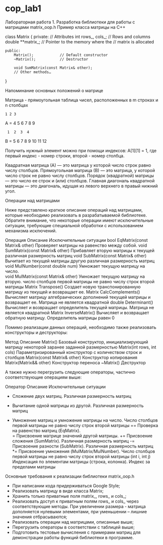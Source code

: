 # cop_lab1

Лабораторная работа 1. Разработка библиотеки для работы с матрицами matrix_oop.h
Пример класса матрицы на C++

class Matrix {
    private:
        // Attributes
        int rows_, cols_;    // Rows and columns
        double **matrix_;    // Pointer to the memory where the
                             // matrix is allocated

    public:
        Matrix();            // Default constructor
        ~Matrix();           // Destructor

        void SumMatrix(const Matrix& other); 
        // Other methods…
}

Напоминание основных положений о матрице

Матрица - прямоугольная таблица чисел, расположенных в m строках и n столбцах

    1 2 3
A = 4 5 6
    7 8 9

     1  2  3  4
В =  5  6  7  8
     9 10 11 12

Получить нужный элемент можно при помощи индексов:
A[1][1] = 1, где первый индекс - номер строки, второй - номер столбца.

Квадратная матрица (А) — это матрица у которой число строк равно числу столбцов.
Прямоугольная матрица (В) — это матрица, у которой число строк не равно числу столбцов.
Порядок (квадратной) матрицы — это число ее строк и (или) столбцов.
Главная диагональ квадратной матрицы — это диагональ, идущая из левого верхнего в правый нижний угол.

Операции над матрицами

Ниже представлено краткое описание операций над матрицами, которые необходимо реализовать в разрабатываемой библиотеке. Обратите внимание, что некоторые операции имеют исключительные ситуации, требующие специальной обработки с использованием механизма исключений. 

Операция	Описание	Исключительные ситуации
bool EqMatrix(const Matrix& other)	Проверяет матрицы на равенство между собой.	
void SumMatrix(const Matrix& other)	Прибавляет вторую матрицы к текущей	различная размерность матриц
void SubMatrix(const Matrix& other)	Вычитает из текущей матрицы другую	различная размерность матриц
void MulNumber(const double num)	Умножает текущую матрицу на число.	
void MulMatrix(const Matrix& other)	Умножает текущую матрицу на вторую.	число столбцов первой матрицы не равно числу строк второй матрицы
Matrix Transpose()	Создает новую транспонированную матрицу из текущей и возвращает ее.	
Matrix CalcComplements()	Вычисляет матрицу алгебраических дополнений текущей матрицы и возвращает ее.	Матрица не является квадратной
double Determinant()	Вычисляет и возвращает определитель текущей матрицы.	Матрица не является квадратной
Matrix InverseMatrix()	Вычисляет и возвращает обратную матрицу.	Определитель матрицы равен 0

Помимо реализации данных операций, необходимо также реализовать конструкторы и деструкторы:

Метод	Описание
Matrix()	Базовый конструктор, инициализирующий матрицу некоторой заранее заданной размерностью
Matrix(int rows, int cols)	Параметризированный конструктор с количеством строк и столбцов
Matrix(const Matrix& other)	Конструктор копирования
Matrix(Matrix&& other)	Конструктор переноса
~Matrix()	Деструктор

А также нужно перегрузить следующие операторы, частично соответствующие операциям выше:

Оператор	Описание	Исключительные ситуации
+	Сложение двух матриц.	Различная размерность матриц
-	Вычитание одной матрицы из другой.	Различная размерность матриц
*	Умножение матриц и умножение матрицы на число.	Число столбцов первой матрицы не равно числу строк второй матрицы
==	Проверка на равенство матриц (EqMatrix).	
=	Присвоение матрице значений другой матрицы.	
+=	Присвоение сложения (SumMatrix).	Различная размерность матриц
-=	Присвоение разности (SubMatrix).	Различная размерность матриц
*=	Присвоение умножения (MulMatrix/MulNumber).	Число столбцов первой матрицы не равно числу строк второй матрицы
(int i, int j)	Индексация по элементам матрицы (строка, колонка).	Индекс за пределами матрицы

Основные требования к реализации библиотеки matrix_oop.h

- При написании кода придерживаться Google Style;
- Реализовать матрицу в виде класса Matrix;
- Хранить только приватные поля matrix_, rows_ и cols_;
- Реализовать доступ к приватным полям rows_ и cols_ через соответствующие методы. При увеличении размера - матрица дополняется нулевыми элементами, при уменьшении – лишние значения отбрасываются;
- Реализовать операции над матрицами, описанные выше;
- Перегрузить операторы в соответствии с таблицей выше;
- Подготовить тестовые вычисления с примерами матриц для демонстрации работы функций библиотеки в программе.
